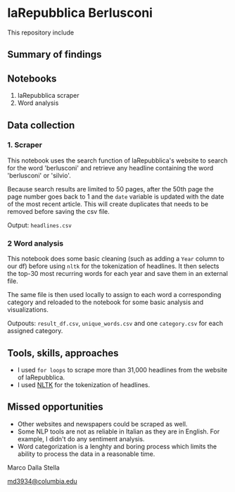 # laRepubblica Berlusconi
 
This repository include

## Summary of findings

## Notebooks

1. laRepubblica scraper
2. Word analysis


## Data collection

### 1. Scraper

This notebook uses the search function of laRepubblica's website to search for the word 'berlusconi' and retrieve any headline containing the word 'berlusconi' or 'silvio'.

Because search results are limited to 50 pages, after the 50th page the page number goes back to 1 and the `date` variable is updated with the date of the most recent article. This will create duplicates that needs to be removed before saving the csv file.

Output: `headlines.csv`


### 2 Word analysis

This notebook does some basic cleaning (such as adding a `Year` column to our df) before using `nltk` for the tokenization of headlines. It then selects the top-30 most recurring words for each year and save them in an external file.

The same file is then used locally to assign to each word a corresponding category and reloaded to the notebook for some basic analysis and visualizations.

Outpouts: `result_df.csv`, `unique_words.csv` and one `category.csv` for each assigned category.

## Tools, skills, approaches

* I used `for loops` to scrape more than 31,000 headlines from the website of laRepubblica.
* I used [NLTK](https://www.nltk.org/) for the tokenization of headlines.

## Missed opportunities

* Other websites and newspapers could be scraped as well.
* Some NLP tools are not as reliable in Italian as they are in English. For example, I didn't do any sentiment analysis.
* Word categorization is a lenghty and boring process which limits the ability to process the data in a reasonable time.

Marco Dalla Stella

[md3934@columbia.edu](mailto:md3934@columbia.edu)